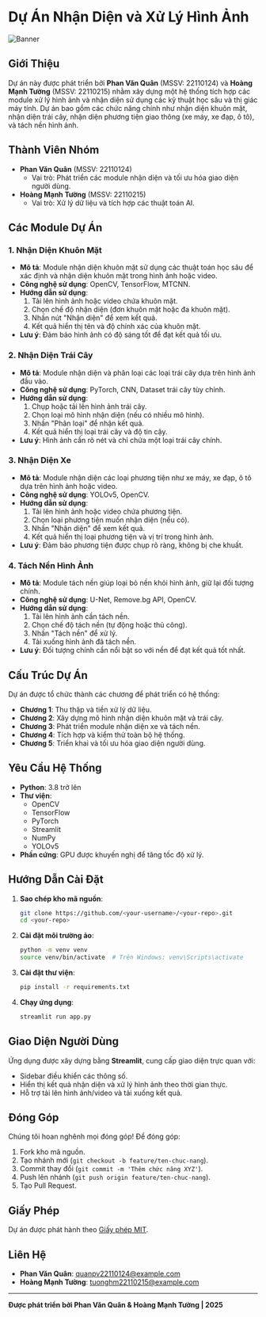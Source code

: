 # Dự Án Nhận Diện và Xử Lý Hình Ảnh

![Banner](https://via.placeholder.com/1200x300.png?text=Dự+Án+Nhận+Diện+và+Xử+Lý+Hình+Ảnh)

## Giới Thiệu

Dự án này được phát triển bởi **Phan Văn Quân** (MSSV: 22110124) và **Hoàng Mạnh Tường** (MSSV: 22110215) nhằm xây dựng một hệ thống tích hợp các module xử lý hình ảnh và nhận diện sử dụng các kỹ thuật học sâu và thị giác máy tính. Dự án bao gồm các chức năng chính như nhận diện khuôn mặt, nhận diện trái cây, nhận diện phương tiện giao thông (xe máy, xe đạp, ô tô), và tách nền hình ảnh.

## Thành Viên Nhóm

- **Phan Văn Quân** (MSSV: 22110124)
  - Vai trò: Phát triển các module nhận diện và tối ưu hóa giao diện người dùng.
- **Hoàng Mạnh Tường** (MSSV: 22110215)
  - Vai trò: Xử lý dữ liệu và tích hợp các thuật toán AI.

## Các Module Dự Án

### 1. Nhận Diện Khuôn Mặt
- **Mô tả**: Module nhận diện khuôn mặt sử dụng các thuật toán học sâu để xác định và nhận diện khuôn mặt trong hình ảnh hoặc video.
- **Công nghệ sử dụng**: OpenCV, TensorFlow, MTCNN.
- **Hướng dẫn sử dụng**:
  1. Tải lên hình ảnh hoặc video chứa khuôn mặt.
  2. Chọn chế độ nhận diện (đơn khuôn mặt hoặc đa khuôn mặt).
  3. Nhấn nút "Nhận diện" để xem kết quả.
  4. Kết quả hiển thị tên và độ chính xác của khuôn mặt.
- **Lưu ý**: Đảm bảo hình ảnh có độ sáng tốt để đạt kết quả tối ưu.

### 2. Nhận Diện Trái Cây
- **Mô tả**: Module nhận diện và phân loại các loại trái cây dựa trên hình ảnh đầu vào.
- **Công nghệ sử dụng**: PyTorch, CNN, Dataset trái cây tùy chỉnh.
- **Hướng dẫn sử dụng**:
  1. Chụp hoặc tải lên hình ảnh trái cây.
  2. Chọn loại mô hình nhận diện (nếu có nhiều mô hình).
  3. Nhấn "Phân loại" để nhận kết quả.
  4. Kết quả hiển thị loại trái cây và độ tin cậy.
- **Lưu ý**: Hình ảnh cần rõ nét và chỉ chứa một loại trái cây chính.

### 3. Nhận Diện Xe
- **Mô tả**: Module nhận diện các loại phương tiện như xe máy, xe đạp, ô tô dựa trên hình ảnh hoặc video.
- **Công nghệ sử dụng**: YOLOv5, OpenCV.
- **Hướng dẫn sử dụng**:
  1. Tải lên hình ảnh hoặc video chứa phương tiện.
  2. Chọn loại phương tiện muốn nhận diện (nếu có).
  3. Nhấn "Nhận diện" để xem kết quả.
  4. Kết quả hiển thị loại phương tiện và vị trí trong hình ảnh.
- **Lưu ý**: Đảm bảo phương tiện được chụp rõ ràng, không bị che khuất.

### 4. Tách Nền Hình Ảnh
- **Mô tả**: Module tách nền giúp loại bỏ nền khỏi hình ảnh, giữ lại đối tượng chính.
- **Công nghệ sử dụng**: U-Net, Remove.bg API, OpenCV.
- **Hướng dẫn sử dụng**:
  1. Tải lên hình ảnh cần tách nền.
  2. Chọn chế độ tách nền (tự động hoặc thủ công).
  3. Nhấn "Tách nền" để xử lý.
  4. Tải xuống hình ảnh đã tách nền.
- **Lưu ý**: Đối tượng chính cần nổi bật so với nền để đạt kết quả tốt nhất.

## Cấu Trúc Dự Án

Dự án được tổ chức thành các chương để phát triển có hệ thống:

- **Chương 1**: Thu thập và tiền xử lý dữ liệu.
- **Chương 2**: Xây dựng mô hình nhận diện khuôn mặt và trái cây.
- **Chương 3**: Phát triển module nhận diện xe và tách nền.
- **Chương 4**: Tích hợp và kiểm thử toàn bộ hệ thống.
- **Chương 5**: Triển khai và tối ưu hóa giao diện người dùng.

## Yêu Cầu Hệ Thống

- **Python**: 3.8 trở lên
- **Thư viện**:
  - OpenCV
  - TensorFlow
  - PyTorch
  - Streamlit
  - NumPy
  - YOLOv5
- **Phần cứng**: GPU được khuyến nghị để tăng tốc độ xử lý.

## Hướng Dẫn Cài Đặt

1. **Sao chép kho mã nguồn**:
   ```bash
   git clone https://github.com/<your-username>/<your-repo>.git
   cd <your-repo>
   ```

2. **Cài đặt môi trường ảo**:
   ```bash
   python -m venv venv
   source venv/bin/activate  # Trên Windows: venv\Scripts\activate
   ```

3. **Cài đặt thư viện**:
   ```bash
   pip install -r requirements.txt
   ```

4. **Chạy ứng dụng**:
   ```bash
   streamlit run app.py
   ```

## Giao Diện Người Dùng

Ứng dụng được xây dựng bằng **Streamlit**, cung cấp giao diện trực quan với:
- Sidebar điều khiển các thông số.
- Hiển thị kết quả nhận diện và xử lý hình ảnh theo thời gian thực.
- Hỗ trợ tải lên hình ảnh/video và tải xuống kết quả.

## Đóng Góp

Chúng tôi hoan nghênh mọi đóng góp! Để đóng góp:
1. Fork kho mã nguồn.
2. Tạo nhánh mới (`git checkout -b feature/ten-chuc-nang`).
3. Commit thay đổi (`git commit -m 'Thêm chức năng XYZ'`).
4. Push lên nhánh (`git push origin feature/ten-chuc-nang`).
5. Tạo Pull Request.

## Giấy Phép

Dự án được phát hành theo [Giấy phép MIT](LICENSE).

## Liên Hệ

- **Phan Văn Quân**: [quanpv22110124@example.com](mailto:quanpv22110124@example.com)
- **Hoàng Mạnh Tường**: [tuonghm22110215@example.com](mailto:tuonghm22110215@example.com)

---

**Được phát triển bởi Phan Văn Quân & Hoàng Mạnh Tường | 2025**
